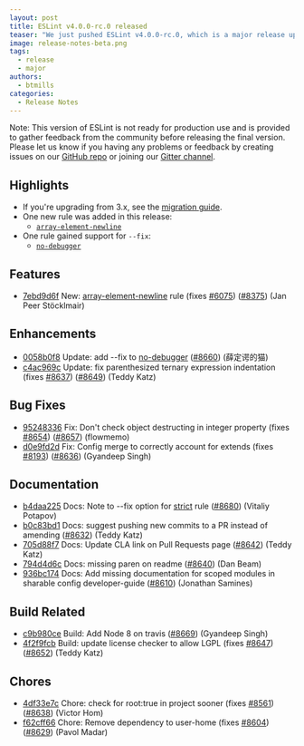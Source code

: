 ```yaml
---
layout: post
title: ESLint v4.0.0-rc.0 released
teaser: "We just pushed ESLint v4.0.0-rc.0, which is a major release upgrade of ESLint. This release adds some new features and fixes several bugs found in the previous release. This release also has some breaking changes, so please read the following closely."
image: release-notes-beta.png
tags:
  - release
  - major
authors:
  - btmills
categories:
  - Release Notes
---
```


Note: This version of ESLint is not ready for production use and is provided to gather feedback from the community before releasing the final version. Please let us know if you having any problems or feedback by creating issues on our [GitHub repo](https://github.com/eslint/eslint) or joining our [Gitter channel](https://gitter.im/eslint/eslint).

## Highlights

* If you're upgrading from 3.x, see the [migration guide](/docs/4.0.0/user-guide/migrating-to-4.0.0).
* One new rule was added in this release:
  * [`array-element-newline`](/docs/4.0.0/rules/array-element-newline)
* One rule gained support for `--fix`:
  * [`no-debugger`](/docs/4.0.0/rules/no-debugger)

## Features

* [7ebd9d6f](https://github.com/eslint/eslint/commit/7ebd9d6f) New: [array-element-newline](/docs/4.0.0/rules/array-element-newline) rule (fixes [#6075](https://github.com/eslint/eslint/issues/6075)) ([#8375](https://github.com/eslint/eslint/issues/8375)) (Jan Peer Stöcklmair)

## Enhancements

* [0058b0f8](https://github.com/eslint/eslint/commit/0058b0f8) Update: add --fix to [no-debugger](/docs/rules/no-debugger) ([#8660](https://github.com/eslint/eslint/issues/8660)) (薛定谔的猫)
* [c4ac969c](https://github.com/eslint/eslint/commit/c4ac969c) Update: fix parenthesized ternary expression indentation (fixes [#8637](https://github.com/eslint/eslint/issues/8637)) ([#8649](https://github.com/eslint/eslint/issues/8649)) (Teddy Katz)

## Bug Fixes

* [95248336](https://github.com/eslint/eslint/commit/95248336) Fix: Don't check object destructing in integer property (fixes [#8654](https://github.com/eslint/eslint/issues/8654)) ([#8657](https://github.com/eslint/eslint/issues/8657)) (flowmemo)
* [d0e9fd2d](https://github.com/eslint/eslint/commit/d0e9fd2d) Fix: Config merge to correctly account for extends (fixes [#8193](https://github.com/eslint/eslint/issues/8193)) ([#8636](https://github.com/eslint/eslint/issues/8636)) (Gyandeep Singh)

## Documentation

* [b4daa225](https://github.com/eslint/eslint/commit/b4daa225) Docs: Note to --fix option for [strict](/docs/rules/strict) rule ([#8680](https://github.com/eslint/eslint/issues/8680)) (Vitaliy Potapov)
* [b0c83bd1](https://github.com/eslint/eslint/commit/b0c83bd1) Docs: suggest pushing new commits to a PR instead of amending ([#8632](https://github.com/eslint/eslint/issues/8632)) (Teddy Katz)
* [705d88f7](https://github.com/eslint/eslint/commit/705d88f7) Docs: Update CLA link on Pull Requests page ([#8642](https://github.com/eslint/eslint/issues/8642)) (Teddy Katz)
* [794d4d6c](https://github.com/eslint/eslint/commit/794d4d6c) Docs: missing paren on readme ([#8640](https://github.com/eslint/eslint/issues/8640)) (Dan Beam)
* [936bc174](https://github.com/eslint/eslint/commit/936bc174) Docs: Add missing documentation for scoped modules in sharable config developer-guide ([#8610](https://github.com/eslint/eslint/issues/8610)) (Jonathan Samines)

## Build Related

* [c9b980ce](https://github.com/eslint/eslint/commit/c9b980ce) Build: Add Node 8 on travis ([#8669](https://github.com/eslint/eslint/issues/8669)) (Gyandeep Singh)
* [4f2f9fcb](https://github.com/eslint/eslint/commit/4f2f9fcb) Build: update license checker to allow LGPL (fixes [#8647](https://github.com/eslint/eslint/issues/8647)) ([#8652](https://github.com/eslint/eslint/issues/8652)) (Teddy Katz)

## Chores

* [4df33e7c](https://github.com/eslint/eslint/commit/4df33e7c) Chore: check for root:true in project sooner (fixes [#8561](https://github.com/eslint/eslint/issues/8561)) ([#8638](https://github.com/eslint/eslint/issues/8638)) (Victor Hom)
* [f62cff66](https://github.com/eslint/eslint/commit/f62cff66) Chore: Remove dependency to user-home (fixes [#8604](https://github.com/eslint/eslint/issues/8604)) ([#8629](https://github.com/eslint/eslint/issues/8629)) (Pavol Madar)
